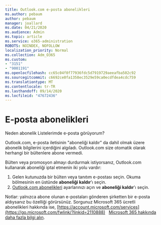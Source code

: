 ```yaml
---
title: Outlook.com e-posta abonelikleri
ms.author: pebaum
author: pebaum
manager: joallard
ms.date: 04/21/2020
ms.audience: Admin
ms.topic: article
ms.service: o365-administration
ROBOTS: NOINDEX, NOFOLLOW
localization_priority: Normal
ms.collection: Adm_O365
ms.custom:
- "3151"
- "9001191"
ms.openlocfilehash: cc65c04f0f77936fdc5d7919729aeeafba502c92
ms.sourcegitcommit: c6692ce0fa1358ec3529e59ca0ecdfdea4cdc759
ms.translationtype: MT
ms.contentlocale: tr-TR
ms.lasthandoff: 09/14/2020
ms.locfileid: "47672436"
---
```

# <a name="email-subscriptions"></a>E-posta abonelikleri

Neden abonelik Listelerimde e-posta görüyorum?

Outlook.com, e-posta iletisinin "aboneliği kaldır" da dahil olmak üzere abonelik bilgilerini içerdiğini algıladı. Outlook.com size otomatik olarak herhangi bir bültenlere abone vermedi.

Bülten veya promosyon almayı durdurmak istiyorsanız, Outlook.com kullanarak aboneliği iptal etmenin iki yolu vardır:
1. Gelen kutunuzda bir bülten veya tanıtım e-postası seçin. Okuma bölmesinin en üstünde **aboneliği kaldır**'ı seçin.
2. [Outlook.com abonelikleri](https://go.microsoft.com/fwlink/?linkid=2110887) ayarlarınızı açın ve **aboneliği kaldır**'ı seçin.

Notlar: yalnızca abone olunan e-postaları gönderen şirketten bir e-posta aldıysanız bu özelliği görürsünüz.
Sorgunuz Microsoft 365 ücretli abonelikleri hakkında ise, [https://account.microsoft.com/services](https://go.microsoft.com/fwlink/?linkid=2110888)   [Microsoft 365 hakkında daha fazla bilgi alın](https://products.office.com/compare-all-microsoft-office-products?tab=1&WT.mc_id=PROD_OL-Web_Support_O365NewValue_Upgrade).
  